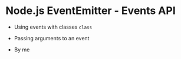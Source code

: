 # Node.js EventEmitter - Events API

- Using events with classes `class`
- Passing arguments to an event

- By me
